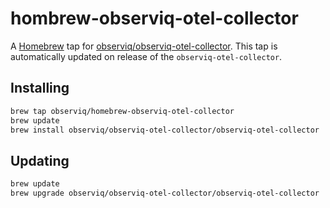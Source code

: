 # hombrew-observiq-otel-collector

A [Homebrew](https://brew.sh/) tap for [observiq/observiq-otel-collector](https://github.com/observIQ/observiq-otel-collector). This tap is automatically updated on release of the `observiq-otel-collector`.

## Installing

```sh
brew tap observiq/homebrew-observiq-otel-collector
brew update
brew install observiq/observiq-otel-collector/observiq-otel-collector
```

## Updating

```sh
brew update
brew upgrade observiq/observiq-otel-collector/observiq-otel-collector
```
